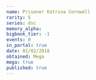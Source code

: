 ```yaml
---
name: Prisoner Katrina Cornwell
rarity: 5
series: dsc
memory_alpha:
bigbook_tier: -1
events: 0
in_portal: true
date: 01/02/2018
obtained: Mega
mega: true
published: true
---
```



